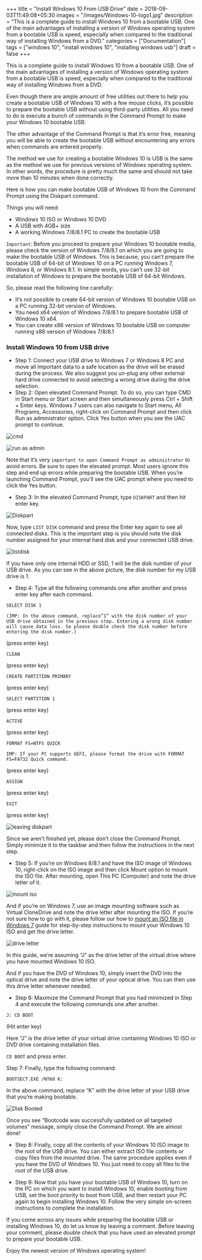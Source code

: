 +++
title = "Install Windows 10 From USB Drive"
date = 2018-09-03T11:49:08+05:30
images = "/images/Windows-10-logo1.jpg"
description = "This is a complete guide to install Windows 10 from a bootable USB. One of the main advantages of installing a version of Windows operating system from a bootable USB is speed, especially when compared to the traditional way of installing Windows from a DVD."
categories = ["Documentation"]
tags = ["windows 10", "install windows 10", "installing windows usb"]
draft = false
+++

This is a complete guide to install Windows 10 from a bootable USB. One of the main advantages of installing a version of Windows operating system from a bootable USB is speed, especially when compared to the traditional way of installing Windows from a DVD.

Even though there are ample amount of free utilities out there to help you create a bootable USB of Windows 10 with a few mouse clicks, it’s possible to prepare the bootable USB without using third-party utilities. All you need to do is execute a bunch of commands in the Command Prompt to make your Windows 10 bootable USB.

The other advantage of the Command Prompt is that it’s error free, meaning you will be able to create the bootable USB without encountering any errors when commands are entered properly.

The method we use for creating a bootable Windows 10 is USB is the same as the method we use for previous versions of Windows operating system. In other words, the procedure is pretty much the same and should not take more than 10 minutes when done correctly.

Here is how you can make bootable USB of Windows 10 from the Command Prompt using the Diskpart command.

Things you will need:

* Windows 10 ISO or Windows 10 DVD
* A USB with 4GB+ size
* A working Windows 7/8/8.1 PC to create the bootable USB

`Important`: Before you proceed to prepare your Windows 10 bootable media, please check the version of Windows 7/8/8.1 on which you are going to make the bootable USB of Windows. This is because, you can’t prepare the bootable USB of 64-bit of Windows 10 on a PC running Windows 7, Windows 8, or Windows 8.1. In simple words, you can’t use 32-bit installation of Windows to prepare the bootable USB of 64-bit Windows.

So, please read the following line carefully:

* It’s not possible to create 64-bit version of Windows 10 bootable USB on a PC running 32-bit version of Windows.
* You need x64 version of Windows 7/8/8.1 to prepare bootable USB of Windows 10 x64.
* You can create x86 version of Windows 10 bootable USB on computer running x86 version of Windows 7/8/8.1

### Install Windows 10 from USB drive

* Step 1: Connect your USB drive to Windows 7 or Windows 8 PC and move all important data to a safe location as the drive will be erased during the process. We also suggest you un-plug any other external hard drive connected to avoid selecting a wrong drive during the drive selection.
* Step 2: Open elevated Command Prompt. To do so, you can type CMD in Start menu or Start screen and then simultaneously press Ctrl + Shift + Enter keys. Windows 7 users can also navigate to Start menu, All Programs, Accessories, right-click on Command Prompt and then click Run as administrator option. Click Yes button when you see the UAC prompt to continue.

![cmd](/images/install-Windows-10-from-USB-flash-drive-step1.png)

![run as admin](/images/Install-Windows-10-from-USB-drive-step1_thumb.jpg)

Note that it’s very `important to open Command Prompt as administrator` to avoid errors. Be sure to open the elevated prompt. Most users ignore this step and end up errors while preparing the bootable USB. When you’re launching Command Prompt, you’ll see the UAC prompt where you need to click the Yes button.

* Step 3: In the elevated Command Prompt, type `DISKPART` and then hit enter key.

![Diskpart](/images/guide-to-install-Windows-10-from-USB-drive.jpg)

Now, type `LIST DISK` command and press the Enter key again to see all connected disks. This is the important step is you should note the disk number assigned for your internal hard disk and your connected USB drive.

![listdisk](/images/Install-Windows-10-from-USB-drive-step2_thumb.jpg)

If you have only one internal HDD or SSD, 1 will be the disk number of your USB drive. As you can see in the above picture, the disk number for my USB drive is 1.

* Step 4: Type all the following commands one after another and press enter key after each command.

`SELECT DISK 1`

`(IMP: In the above command, replace”1” with the disk number of your USB drive obtained in the previous step. Entering a wrong disk number will cause data loss. So please double check the disk number before entering the disk number.)`

(press enter key)

`CLEAN`

(press enter key)

`CREATE PARTITION PRIMARY`

(press enter key)

`SELECT PARTITION 1`

(press enter key)

`ACTIVE`

(press enter key)

`FORMAT FS=NTFS QUICK`

`IMP: If your PC supports UEFI, please format the drive with FORMAT FS=FAT32 Quick command.`

(press enter key)

`ASSIGN`

(press enter key)

`EXIT`

(press enter key)

![leaving diskpart](/images/Install-Windows-10-from-USB-drive-step3_thumb.jpg)

Since we aren’t finished yet, please don’t close the Command Prompt. Simply minimize it to the taskbar and then follow the instructions in the next step.

* Step 5: If you’re on Windows 8/8.1 and have the ISO image of Windows 10, right-click on the ISO image and then click Mount option to mount the ISO file. After mounting, open This PC (Computer) and note the drive letter of it.

![mount iso](/images/Install-Windows-10-from-USB-drive-step4_thumb.jpg)

And if you’re on Windows 7, use an image mounting software such as Virtual CloneDrive and note the drive letter after mounting the ISO. If you’re not sure how to go with it, please follow our how to [mount an ISO file in Windows 7](/posts/mount-iso-file-windows-7/) guide for step-by-step instructions to mount your Windows 10 ISO and get the drive letter.

![drive letter](/images/Install-Windows-10-from-USB-drive-step5_thumb.jpg)

In this guide, we’re assuming “J” as the drive letter of the virtual drive where you have mounted Windows 10 ISO.

And if you have the DVD of Windows 10, simply insert the DVD into the optical drive and note the drive letter of your optical drive. You can then use this drive letter whenever needed.

* Step 6: Maximize the Command Prompt that you had minimized in Step 4 and execute the following commands one after another.

`J: CD BOOT`

(Hit enter key)

Here “J” is the drive letter of your virtual drive containing Windows 10 ISO or DVD drive containing installation files.

`CD BOOT` and press enter.

Step 7: Finally, type the following command:

`BOOTSECT.EXE /NT60 K:`

In the above command, replace “K” with the drive letter of your USB drive that you’re making bootable.

![Disk Booted](/images/Install-Windows-10-from-USB-drive-step6_thumb.jpg)

Once you see “Bootcode was successfully updated on all targeted volumes” message, simply close the Command Prompt. We are almost done!

* Step 8: Finally, copy all the contents of your Windows 10 ISO image to the root of the USB drive. You can either extract ISO file contents or copy files from the mounted drive. The same procedure applies even if you have the DVD of Windows 10. You just need to copy all files to the root of the USB drive.

* Step 9: Now that you have your bootable USB of Windows 10, turn on the PC on which you want to install Windows 10, enable booting from USB, set the boot priority to boot from USB, and then restart your PC again to begin installing Windows 10. Follow the very simple on-screen instructions to complete the installation.

If you come across any issues while preparing the bootable USB or installing Windows 10, do let us know by leaving a comment. Before leaving your comment, please double check that you have used an elevated prompt to prepare your bootable USB.

Enjoy the newest version of Windows operating system!
